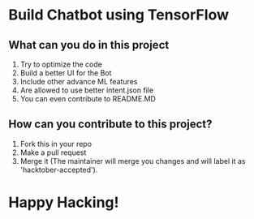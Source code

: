 # Build Chatbot using TensorFlow

## What can you do in this project

1. Try to optimize the code
2. Build a better UI for the Bot
3. Include other advance ML features
4. Are allowed to use better intent.json file
5. You can even contribute to README.MD





## How can you contribute to this project?
1. Fork this in your repo 
2. Make a pull request 
3. Merge it (The maintainer will merge you changes and will label it as 'hacktober-accepted').



# Happy Hacking!
